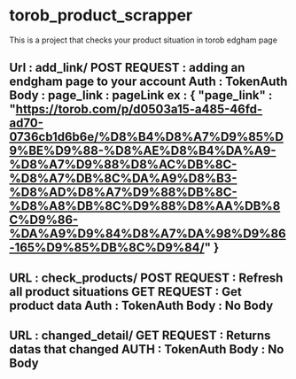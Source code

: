 # torob_product_scrapper
This is a project that checks your product situation in torob edgham page 

Url : add_link/
POST REQUEST : adding an endgham page to your account
Auth : TokenAuth
Body : page_link : pageLink
ex : 
{
    "page_link" : "https://torob.com/p/d0503a15-a485-46fd-ad70-0736cb1d6b6e/%D8%B4%D8%A7%D9%85%D9%BE%D9%88-%D8%AE%D8%B4%DA%A9-%D8%A7%D9%88%D8%AC%DB%8C-%D8%A7%DB%8C%DA%A9%D8%B3-%D8%AD%D8%A7%D9%88%DB%8C-%D8%A8%DB%8C%D9%88%D8%AA%DB%8C%D9%86-%DA%A9%D9%84%D8%A7%DA%98%D9%86-165%D9%85%DB%8C%D9%84/"
}
-----------------------------------------------------------------------------
URL : check_products/
POST REQUEST : Refresh all product situations
GET REQUEST : Get product data
Auth : TokenAuth
Body : No Body
-----------------------------------------------------------------------------
URL : changed_detail/
GET REQUEST : Returns datas that changed
AUTH : TokenAuth
Body : No Body
-----------------------------------------------------------------------------

